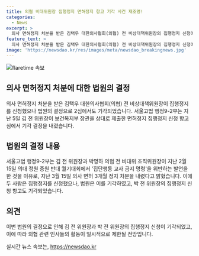 ```yaml
---
title: 의협 비대위원장 집행정지 면허정지 항고 기각 사건 재조명!
categories:
  - News
excerpt: >
  의사 면허정지 처분을 받은 김택우 대한의사협회(의협) 전 비상대책위원장의 집행정지 신청이 2심에서 다시 기각됐다. 서울고법 행정9-2부는 지난 5일 김 전 위원장의 면허정지 집행정지 신청 항고심에서 기각 결정했다. 이에 따라 정부는 의대 정원 증원 반대 궐기대회에서의 발언을 이유로 의사 면허 3개월 정지 처분을 내린 것으로 알려졌다. 박명하 의협 전 비대위 조직위원장의 집행정지 신청 항고도 기각된 상황이다.
feature_text: >
  의사 면허정지 처분을 받은 김택우 대한의사협회(의협) 전 비상대책위원장의 집행정지 신청이 2심에서 다시 기각됐다. 서울고법 행정9-2부는 지난 5일 김 전 위원장의 면허정지 집행정지 신청 항고심에서 기각 결정했다. 이에 따라 정부는 의대 정원 증원 반대 궐기대회에서의 발언을 이유로 의사 면허 3개월 정지 처분을 내린 것으로 알려졌다. 박명하 의협 전 비대위 조직위원장의 집행정지 신청 항고도 기각된 상황이다.
image: 'https://newsdao.kr/res/images/meta/newsdao_breakingnews.jpg'
---
```


<p><img src="https://newsdao.kr/res/images/meta/newsdao_breakingnews.jpg" alt="flaretime 속보" /></p>

<h2 data-ke-size="size26">의사 면허정지 처분에 대한 법원의 결정</h2>

<p data-ke-size="size16">의사 면허정지 처분을 받은 김택우 대한의사협회(의협) 전 비상대책위원장이 집행정지를 신청했으나 법원의 결정으로 2심에서도 기각되었습니다. 서울고법 행정9-2부는 지난 5일 김 전 위원장이 보건복지부 장관을 상대로 제출한 면허정지 집행정지 신청 항고심에서 기각 결정을 내렸습니다. </p>

<h2 data-ke-size="size26">법원의 결정 내용</h2>

<p data-ke-size="size16">서울고법 행정9-2부는 김 전 위원장과 박명하 의협 전 비대위 조직위원장이 지난 2월 15일 의대 정원 증원 반대 궐기대회에서 '집단행동 교사 금지 명령'을 위반하는 발언을 한 것을 이유로, 지난 3월 15일 의사 면허 3개월 정지 처분을 내렸다고 밝혔습니다. 이에 두 사람은 집행정지를 신청했으나, 법원은 이를 기각하였고, 박 전 위원장의 집행정지 신청 항고도 기각되었습니다.</p>

<h2 data-ke-size="size26">의견</h2>

<p data-ke-size="size16">이번 법원의 결정으로 인해 김 전 위원장과 박 전 위원장의 집행정지 신청이 기각되었고, 이에 따라 의협 관련 인사들의 활동이 일시적으로 제한될 전망입니다.</p>
실시간 뉴스 속보는, <a href="https://newsdao.kr" rel="dofollow">https://newsdao.kr</a>


